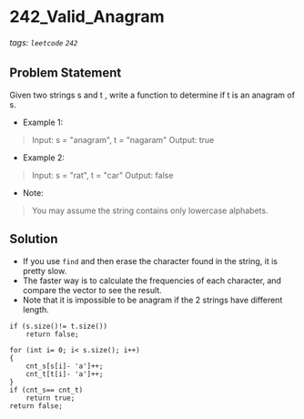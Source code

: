 # 242_Valid_Anagram
###### tags: `leetcode` `242`
## Problem Statement
Given two strings s and t , write a function to determine if t is an anagram of s.

- Example 1:

> Input: s = "anagram", t = "nagaram"
> Output: true
- Example 2:

> Input: s = "rat", t = "car"
> Output: false
- Note:
> You may assume the string contains only lowercase alphabets.

## Solution
- If you use ```find``` and then erase the character found in the string, it is pretty slow.
- The faster way is to calculate the frequencies of each character, and compare the vector to see the result.
- Note that it is impossible to be anagram if the 2 strings have different length.
```cpp=
if (s.size()!= t.size())
    return false;
```

```cpp=
for (int i= 0; i< s.size(); i++)
{
    cnt_s[s[i]- 'a']++;
    cnt_t[t[i]- 'a']++;
}
if (cnt_s== cnt_t)
    return true;
return false;
```